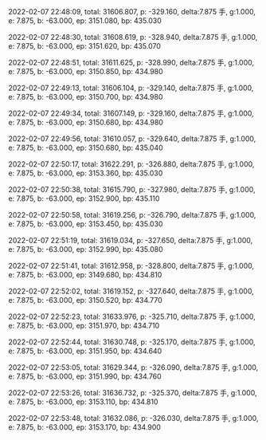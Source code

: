 2022-02-07 22:48:09, total: 31606.807, p: -329.160, delta:7.875 手, g:1.000, e: 7.875, b: -63.000, ep: 3151.080, bp: 435.030

2022-02-07 22:48:30, total: 31608.619, p: -328.940, delta:7.875 手, g:1.000, e: 7.875, b: -63.000, ep: 3151.620, bp: 435.070

2022-02-07 22:48:51, total: 31611.625, p: -328.990, delta:7.875 手, g:1.000, e: 7.875, b: -63.000, ep: 3150.850, bp: 434.980

2022-02-07 22:49:13, total: 31606.104, p: -329.140, delta:7.875 手, g:1.000, e: 7.875, b: -63.000, ep: 3150.700, bp: 434.980

2022-02-07 22:49:34, total: 31607.149, p: -329.160, delta:7.875 手, g:1.000, e: 7.875, b: -63.000, ep: 3150.680, bp: 434.980

2022-02-07 22:49:56, total: 31610.057, p: -329.640, delta:7.875 手, g:1.000, e: 7.875, b: -63.000, ep: 3150.680, bp: 435.040

2022-02-07 22:50:17, total: 31622.291, p: -326.880, delta:7.875 手, g:1.000, e: 7.875, b: -63.000, ep: 3153.360, bp: 435.030

2022-02-07 22:50:38, total: 31615.790, p: -327.980, delta:7.875 手, g:1.000, e: 7.875, b: -63.000, ep: 3152.900, bp: 435.110

2022-02-07 22:50:58, total: 31619.256, p: -326.790, delta:7.875 手, g:1.000, e: 7.875, b: -63.000, ep: 3153.450, bp: 435.030

2022-02-07 22:51:19, total: 31619.034, p: -327.650, delta:7.875 手, g:1.000, e: 7.875, b: -63.000, ep: 3152.990, bp: 435.080

2022-02-07 22:51:41, total: 31612.958, p: -328.800, delta:7.875 手, g:1.000, e: 7.875, b: -63.000, ep: 3149.680, bp: 434.810

2022-02-07 22:52:02, total: 31619.152, p: -327.640, delta:7.875 手, g:1.000, e: 7.875, b: -63.000, ep: 3150.520, bp: 434.770

2022-02-07 22:52:23, total: 31633.976, p: -325.710, delta:7.875 手, g:1.000, e: 7.875, b: -63.000, ep: 3151.970, bp: 434.710

2022-02-07 22:52:44, total: 31630.748, p: -325.170, delta:7.875 手, g:1.000, e: 7.875, b: -63.000, ep: 3151.950, bp: 434.640

2022-02-07 22:53:05, total: 31629.344, p: -326.090, delta:7.875 手, g:1.000, e: 7.875, b: -63.000, ep: 3151.990, bp: 434.760

2022-02-07 22:53:26, total: 31636.732, p: -325.370, delta:7.875 手, g:1.000, e: 7.875, b: -63.000, ep: 3153.110, bp: 434.810

2022-02-07 22:53:48, total: 31632.086, p: -326.030, delta:7.875 手, g:1.000, e: 7.875, b: -63.000, ep: 3153.170, bp: 434.900